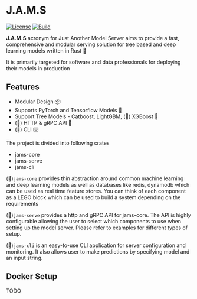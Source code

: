 # J.A.M.S 

[![License](https://img.shields.io/badge/License-Apache_2.0-blue.svg)](https://opensource.org/licenses/Apache-2.0) 
[![Build](https://github.com/gagansingh894/jams-rs/actions/workflows/build.yml/badge.svg?branch=main)](https://github.com/gagansingh894/jams-rs/actions/workflows/build.yml)


**J.A.M.S** acronym for Just Another Model Server aims to provide a fast, comprehensive and modular serving solution for tree based and deep learning models written in Rust 🦀

It is primarily targeted for software and data professionals for deploying their models in production

## Features
- Modular Design 📦
- Supports PyTorch and Tensorflow Models 🤖
- Support Tree Models - Catboost, LightGBM, (🚧) XGBoost 🌳
- (🚧) HTTP & gRPC API 🚀
- (🚧) CLI ⌨️ 


The project is divided into following crates

- jams-core
- jams-serve
- jams-cli

(🚧)`jams-core` provides thin abstraction around common machine learning and deep learning models as well as databases like redis, dynamodb which can be used as real time feature stores. You can think of each component as a LEGO block which can be used to build a system depending on the requirements

(🚧)`jams-serve` provides a http and gRPC API  for jams-core. The API is highly configurable allowing the user to select which components to use when setting up the model server. Please refer to examples for different types of setup.

(🚧)`jams-cli` is an easy-to-use CLI application for server configuration and monitoring. It also allows user to make predictions by specifying model and an input string.

## Docker Setup
TODO

